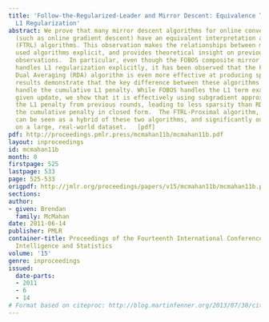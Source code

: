 ```yaml
---
title: 'Follow-the-Regularized-Leader and Mirror Descent: Equivalence Theorems and
  L1 Regularization'
abstract: We prove that many mirror descent algorithms for online convex optimization
  (such as online gradient descent) have an equivalent interpretation as follow-the-regularized-leader
  (FTRL) algorithms. This observation makes the relationships between many commonly
  used algorithms explicit, and provides theoretical insight on previous experimental
  observations.  In particular, even though the FOBOS composite mirror descent algorithm
  handles L1 regularization explicitly, it has been observed that the FTRL-style Regularized
  Dual Averaging (RDA) algorithm is even more effective at producing sparsity.  Our
  results demonstrate that the key difference between these algorithms is how they
  handle the cumulative L1 penalty. While FOBOS handles the L1 term exactly on any
  given update, we show that it is effectively using subgradient approximations to
  the L1 penalty from previous rounds, leading to less sparsity than RDA, which handles
  the cumulative penalty in closed form.  The FTRL-Proximal algorithm, which we introduce,
  can be seen as a hybrid of these two algorithms, and significantly outperforms both
  on a large, real-world dataset.   [pdf]
pdf: http://proceedings.pmlr.press/mcmahan11b/mcmahan11b.pdf
layout: inproceedings
id: mcmahan11b
month: 0
firstpage: 525
lastpage: 533
page: 525-533
origpdf: http://jmlr.org/proceedings/papers/v15/mcmahan11b/mcmahan11b.pdf
sections: 
author:
- given: Brendan
  family: McMahan
date: 2011-06-14
publisher: PMLR
container-title: Proceedings of the Fourteenth International Conference on Artificial
  Intelligence and Statistics
volume: '15'
genre: inproceedings
issued:
  date-parts:
  - 2011
  - 6
  - 14
# Format based on citeproc: http://blog.martinfenner.org/2013/07/30/citeproc-yaml-for-bibliographies/
---
```


